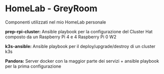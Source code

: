 # HomeLab - GreyRoom

Componenti utilizzati nel mio HomeLab personale

<b>prep-rpi-cluster:</b>
Ansible playbook per la configurazione del Cluster Hat composto da un Raspberry Pi 4 e 4 Raspberry Pi 0 W2

<b>k3s-ansible:</b>
Ansible playbook per il deploy/upgrade/destroy di un cluster k3s

<b>Pandora:</b>
Server docker con la maggior parte dei servizi + ansible playbook per la prima configurazione

